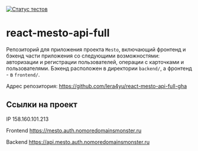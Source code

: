 [![Статус тестов](../../actions/workflows/tests.yml/badge.svg)](../../actions/workflows/tests.yml)

# react-mesto-api-full
Репозиторий для приложения проекта `Mesto`, включающий фронтенд и бэкенд части приложения со следующими возможностями: авторизации и регистрации пользователей, операции с карточками и пользователями. Бэкенд расположен в директории `backend/`, а фронтенд - в `frontend/`.

Адрес репозитория: https://github.com/lera4yu/react-mesto-api-full-gha

## Ссылки на проект

IP 158.160.101.213

Frontend https://mesto.auth.nomoredomainsmonster.ru

Backend https://api.mesto.auth.nomoredomainsmonster.ru
